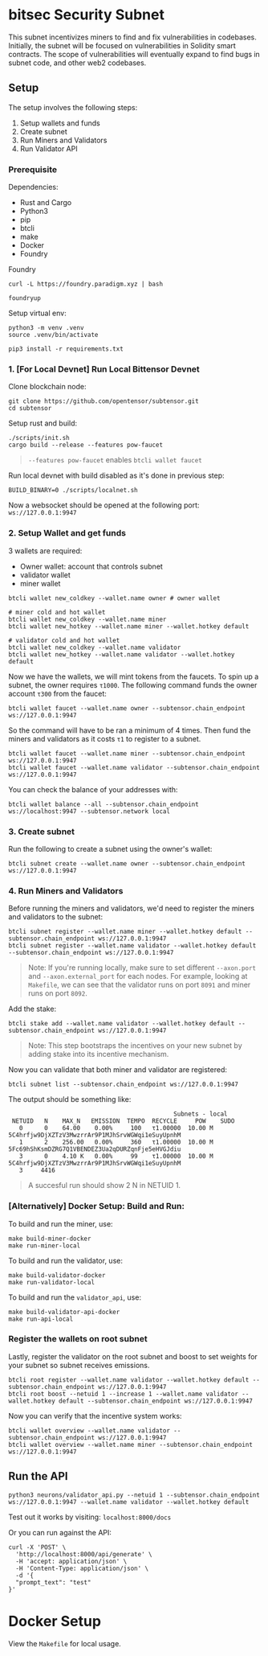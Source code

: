 # bitsec Security Subnet

This subnet incentivizes miners to find and fix vulnerabilities in codebases. Initially, the subnet will be focused on vulnerabilities in Solidity smart contracts. The scope of vulnerabilities will eventually expand to find bugs in subnet code, and other web2 codebases.

## Setup

The setup involves the following steps:

1. Setup wallets and funds
2. Create subnet
3. Run Miners and Validators
4. Run Validator API

### Prerequisite

Dependencies:

- Rust and Cargo
- Python3
- pip
- btcli
- make
- Docker
- Foundry

Foundry

```
curl -L https://foundry.paradigm.xyz | bash

foundryup
```

Setup virtual env:

```
python3 -m venv .venv
source .venv/bin/activate

pip3 install -r requirements.txt
```

### 1. [For Local Devnet] Run Local Bittensor Devnet

Clone blockchain node:

```
git clone https://github.com/opentensor/subtensor.git
cd subtensor
```

Setup rust and build:

```
./scripts/init.sh
cargo build --release --features pow-faucet
```

> `--features pow-faucet` enables `btcli wallet faucet`

Run local devnet with build disabled as it's done in previous step:

```
BUILD_BINARY=0 ./scripts/localnet.sh
```

Now a websocket should be opened at the following port: `ws://127.0.0.1:9947`

### 2. Setup Wallet and get funds

3 wallets are required:

- Owner wallet: account that controls subnet
- validator wallet
- miner wallet

```
btcli wallet new_coldkey --wallet.name owner # owner wallet

# miner cold and hot wallet
btcli wallet new_coldkey --wallet.name miner
btcli wallet new_hotkey --wallet.name miner --wallet.hotkey default

# validator cold and hot wallet
btcli wallet new_coldkey --wallet.name validator
btcli wallet new_hotkey --wallet.name validator --wallet.hotkey default
```

Now we have the wallets, we will mint tokens from the faucets.
To spin up a subnet, the owner requires `τ1000`.
The following command funds the owner account `τ300` from the faucet:

```
btcli wallet faucet --wallet.name owner --subtensor.chain_endpoint ws://127.0.0.1:9947
```

So the command will have to be ran a minimum of 4 times.
Then fund the miners and validators as it costs `τ1` to register to a subnet.

```
btcli wallet faucet --wallet.name miner --subtensor.chain_endpoint ws://127.0.0.1:9947
btcli wallet faucet --wallet.name validator --subtensor.chain_endpoint ws://127.0.0.1:9947
```

You can check the balance of your addresses with:

```
btcli wallet balance --all --subtensor.chain_endpoint ws://localhost:9947 --subtensor.network local
```

### 3. Create subnet

Run the following to create a subnet using the owner's wallet:

```
btcli subnet create --wallet.name owner --subtensor.chain_endpoint ws://127.0.0.1:9947
```

### 4. Run Miners and Validators

Before running the miners and validators, we'd need to register the miners and validators to the subnet:

```
btcli subnet register --wallet.name miner --wallet.hotkey default --subtensor.chain_endpoint ws://127.0.0.1:9947
btcli subnet register --wallet.name validator --wallet.hotkey default --subtensor.chain_endpoint ws://127.0.0.1:9947
```

> Note: If you're running locally, make sure to set different `--axon.port` and `--axon.external_port` for each nodes.
> For example, looking at `Makefile`, we can see that the validator runs on port `8091` and miner runs on port `8092`.

Add the stake:

```
btcli stake add --wallet.name validator --wallet.hotkey default --subtensor.chain_endpoint ws://127.0.0.1:9947
```

> Note: This step bootstraps the incentives on your new subnet by adding stake into its incentive mechanism.

Now you can validate that both miner and validator are registered:

```
btcli subnet list --subtensor.chain_endpoint ws://127.0.0.1:9947
```

The output should be something like:

```
                                              Subnets - local
 NETUID   N    MAX_N   EMISSION  TEMPO  RECYCLE     POW    SUDO
   0      0    64.00    0.00%     100   τ1.00000  10.00 M  5C4hrfjw9DjXZTzV3MwzrrAr9P1MJhSrvWGWqi1eSuyUpnhM
   1      2    256.00   0.00%     360   τ1.00000  10.00 M  5Fc69hShKsmDZRG7Q1VBENDEZ3Ua2qDURZqnFje5eHVGJdiu
   3      0    4.10 K   0.00%     99    τ1.00000  10.00 M  5C4hrfjw9DjXZTzV3MwzrrAr9P1MJhSrvWGWqi1eSuyUpnhM
   3     4416
```

> A succesful run should show 2 N in NETUID 1.

### [Alternatively] Docker Setup: Build and Run:

To build and run the miner, use:

```
make build-miner-docker
make run-miner-local
```

To build and run the validator, use:

```
make build-validator-docker
make run-validator-local
```

To build and run the `validator_api`, use:

```
make build-validator-api-docker
make run-api-local
```

### Register the wallets on root subnet

Lastly, register the validator on the root subnet and boost to set weights for your subnet so subnet receives emissions.

```
btcli root register --wallet.name validator --wallet.hotkey default --subtensor.chain_endpoint ws://127.0.0.1:9947
btcli root boost --netuid 1 --increase 1 --wallet.name validator --wallet.hotkey default --subtensor.chain_endpoint ws://127.0.0.1:9947
```

Now you can verify that the incentive system works:

```
btcli wallet overview --wallet.name validator --subtensor.chain_endpoint ws://127.0.0.1:9947
btcli wallet overview --wallet.name miner --subtensor.chain_endpoint ws://127.0.0.1:9947
```

## Run the API

```
python3 neurons/validator_api.py --netuid 1 --subtensor.chain_endpoint ws://127.0.0.1:9947 --wallet.name validator --wallet.hotkey default
```

Test out it works by visiting: `localhost:8000/docs`

Or you can run against the API:

```
curl -X 'POST' \
  'http://localhost:8000/api/generate' \
  -H 'accept: application/json' \
  -H 'Content-Type: application/json' \
  -d '{
  "prompt_text": "test"
}'
```

# Docker Setup

View the `Makefile` for local usage.

